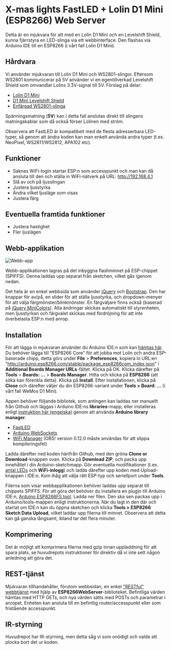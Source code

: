 X-mas lights FastLED + Lolin D1 Mini (ESP8266) Web Server
=========

Detta är en mjukvara för att med en Lolin D1 Mini och en Levelshift Shield, kunna fjärrstyra en LED-slinga via ett webbinterface. Den flashas via Arduino IDE till en ESP8266 (i vårt fall Lolin D1 Mini).

Hårdvara
--------

Vi använder mjukvaran till Lolin D1 Mini och WS2801-slingor.
Eftersom WS2801 kommunicerar på 5V använder vi en egentillverkad Levelshift Shield som omvandlar Lolins 3.3V-signal till 5V.
Förslag på delar:

* [Lolin D1 Mini](https://www.m.nu/esp8266/d1-mini)
* [D1 Mini Levelshift Shield](https://www.m.nu/esp8266-shields/levelshift-shield-for-wemos-d1-mini)
* [Enfärgad WS2801-slinga](https://www.m.nu/dotstar-ws2801/digital-rgb-led-slinga-ws2801-enfargad-kabel-svart-vit-1)

Spänningsmatning (**5V**) kan i detta fall anslutas direkt till slingans matningskablar som då också förser Lolinen med ström.

Observera att FastLED är kompatibelt med de flesta adresserbara LED-typer, så genom att ändra koden kan man enkelt använda andra typer (t.ex. NeoPixel, WS2811/WS2812, APA102 etc).

Funktioner
--------
* Saknas WiFi-login startar ESP:n som accesspunkt och man kan då ansluta till den och ställa in WiFi-nätverk på URL: http://192.168.4.1
* Slå av och på ljusslingan
* Justera ljusstyrka
* Ändra vilket ljusläge som visas
* Justera färg

Eventuella framtida funktioner
---------------------
* Justera hastighet
* Fler ljuslägen

Webb-applikation
--------

![Webb-app](webapp.png)

Webb-applikationen lagras på det inbyggna flashminnet på ESP-chippet (SPIFFS). Denna laddas upp separat från sketchen, vilket gås igenom nedan.

Det hela är en enkel webbsida som använder [jQuery](https://jquery.com) och [Bootstrap](http://getbootstrap.com).
Den har knappar för av/på, en slider för att ställa ljusstyrka, och dropdown-menyer för att välja färgmönster/blinkmönster. En färgväljare finns också (baserad på [jQuery MiniColors](http://labs.abeautifulsite.net/jquery-minicolors)). Alla ändringar skickas automatiskt till styrenheten, men ljusstyrkan och färgvalet skickas med fördröjning för att inte överbelasta ESP:n med anrop.

Installation
-----------
För att lägga in mjukvaran använder du Arduino IDE:n som kan [hämtas här](https://www.arduino.cc/en/main/software). Du behöver lägga till "ESP8266 Core" för att jobba mot Lolin och andra ESP-baserade chipp, detta görs under __File__ > __Preferences__, kopiera in URL:en "http://arduino.esp8266.com/stable/package_esp8266com_index.json" i __Additional Boards Manager URLs__-fältet. Klicka på OK. Klicka därefter på __Tools__ > __Boards: ...__ > __Boards Manager__. Hitta och klicka på __ESP8266__ (att söka kan förenkla detta). Klicka på __Install__. Efter installationen, klicka på __Close__ och därefter väljer du din ESP8266-variant under __Tools > Board: ...__ (i vårt fall WeMos D1 Mini).

Appen behöver följande bibliotek, som antingen kan laddas ner manuellt från Github och läggas i Arduino IDE:ns __libraries__-mapp, eller installeras enligt [instruktion här (engelska)](https://www.arduino.cc/en/Guide/Libraries) genom att använda __Arduino library manager__.

* [FastLED](https://github.com/FastLED/FastLED)
* [Arduino WebSockets](https://github.com/Links2004/arduinoWebSockets)
* [WiFi Manager](https://github.com/tzapu/WiFiManager)  (OBS! version 0.12.0 måste användas för att slippa kompileringsfel)

Ladda därefter ned koden härifrån Github, med den gröna __Clone or Download__-knappen ovan. Klicka på __Download ZIP__, och packa upp innehållet i din Arduino-sketchmapp.
Gör eventuella modifikationer (t.ex. [antal LEDs](https://github.com/mpunktnu/esp8266-fastled-webserver/blob/master/esp8266-fastled-webserver.ino#L48) och **WiFi-inlogg**) och ladda därefter upp koden med Upload-knappen i IDE:n. Kom ihåg att välja rätt ESP-typ och seriellport under __Tools__.

Filerna som visar webbapplikationen behöver laddas upp separat till chippets SPIFFS. För att göra det behöver du installera en plugin till Arduino IDE:n, [Arduino ESP8266FS tool](https://github.com/esp8266/Arduino/blob/master/doc/filesystem.rst#uploading-files-to-file-system).
Ladda ner filen. Den ska sen packas upp i Arduino/tools-mappen enligt instruktionerna. När du lagt in den där och startat om IDE:n kan du öppna sketchen och klicka __Tools > ESP8266 Sketch Data Upload__, vilket laddar upp filerna till minnet. Observera att detta kan gå ganska långsamt, ibland tar det flera minuter.

Komprimering
------------
Det är möjligt att komprimera filerna med gzip innan uppladdning för att spara plats, se huvudrepots instruktioner för direktiv då vi inte sett någon anledning att göra det.

REST-tjänst
-----------------

Mjukvaran tillhandahåller, förutom webbsidan, en enkel ["RESTful" webbtjänst](https://en.wikipedia.org/wiki/Representational_state_transfer) med hjälp av __ESP8266WebServer__-biblioteket. Befintliga värden hämtas med HTTP GETs, och nya värden sätts med POSTs och parametrar i anropet.  Enheten kan ansluta till en befintlig router/accesspunkt eller som fristående accesspunkt.

IR-styrning
-------------
Huvudrepot har IR-styrning, men detta såg vi som onödigt och valde att plocka bort det ur koden.
